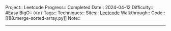Project:: Leetcode
Progress:: Completed
Date:: 2024-04-12
Difficulty:: #Easy 
BigO:: `O(n)`
Tags:: 
Techniques:: 
Sites:: [Leetcode](https://leetcode.com/problems/merge-sorted-array/description/)
Walkthrough:: 
Code:: [[88.merge-sorted-array.py]]
Note:: 

---
